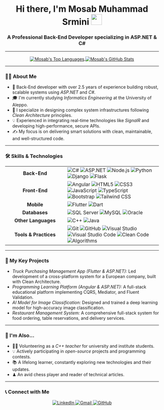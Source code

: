 <h1 align="center">Hi there, I'm Mosab Muhammad Srmini <img src="https://media.giphy.com/media/hvRJCLFzcasrR4ia7z/giphy.gif" width="35"></h1>
<h3 align="center">A Professional Back-End Developer specializing in ASP.NET & C#</h3>

---

<p align="center">
  <a href="https://github.com/anuraghazra/github-readme-stats">
    <img align="center" src="https://github-readme-stats.vercel.app/api/top-langs?username=YourGitHubUsername&show_icons=true&locale=en&layout=compact&theme=dark" alt="Mosab's Top Languages" />
  </a>
  <a href="https://github.com/anuraghazra/github-readme-stats">
    <img align="center" src="https://github-readme-stats.vercel.app/api?username=YourGitHubUsername&show_icons=true&locale=en&theme=dark" alt="Mosab's GitHub Stats" />
  </a>
</p>

---

### 👨‍💻 About Me

* 🚀 Back-End developer with over 2.5 years of experience building robust, scalable systems using *ASP.NET* and *C#*.
* 🎓 I'm currently studying *Informatics Engineering* at the University of Aleppo.
* 🔧 I specialize in designing complex system infrastructures following *Clean Architecture* principles.
* 💡 Experienced in integrating real-time technologies like *SignalR* and developing high-performance, secure APIs.
* ✍ My focus is on delivering smart solutions with clean, maintainable, and well-structured code.

---

### 🛠 Skills & Technologies

<table>
  <tr>
    <td align="center" width="180"><strong>Back-End</strong></td>
    <td>
      <img src="https://img.shields.io/badge/C%23-239120?style=for-the-badge&logo=c-sharp&logoColor=white" alt="C#">
      <img src="https://img.shields.io/badge/ASP.NET-5C2D91?style=for-the-badge&logo=dotnet&logoColor=white" alt="ASP.NET">
      <img src="https://img.shields.io/badge/Node.js-339933?style=for-the-badge&logo=nodedotjs&logoColor=white" alt="Node.js">
      <img src="https://img.shields.io/badge/Python-FFD43B?style=for-the-badge&logo=python&logoColor=blue" alt="Python">
      <img src="https://img.shields.io/badge/Django-092E20?style=for-the-badge&logo=django&logoColor=white" alt="Django">
      <img src="https://img.shields.io/badge/Flask-000000?style=for-the-badge&logo=flask&logoColor=white" alt="Flask">
    </td>
  </tr>
  <tr>
    <td align="center" width="180"><strong>Front-End</strong></td>
    <td>
      <img src="https://img.shields.io/badge/Angular-DD0031?style=for-the-badge&logo=angular&logoColor=white" alt="Angular">
      <img src="https://img.shields.io/badge/HTML5-E34F26?style=for-the-badge&logo=html5&logoColor=white" alt="HTML5">
      <img src="https://img.shields.io/badge/CSS3-1572B6?style=for-the-badge&logo=css3&logoColor=white" alt="CSS3">
      <img src="https://img.shields.io/badge/JavaScript-F7DF1E?style=for-the-badge&logo=javascript&logoColor=black" alt="JavaScript">
      <img src="https://img.shields.io/badge/TypeScript-3178C6?style=for-the-badge&logo=typescript&logoColor=white" alt="TypeScript">
      <img src="https://img.shields.io/badge/Bootstrap-563D7C?style=for-the-badge&logo=bootstrap&logoColor=white" alt="Bootstrap">
      <img src="https://img.shields.io/badge/Tailwind_CSS-38B2AC?style=for-the-badge&logo=tailwind-css&logoColor=white" alt="Tailwind CSS">
    </td>
  </tr>
  <tr>
    <td align="center" width="180"><strong>Mobile</strong></td>
    <td>
      <img src="https://img.shields.io/badge/Flutter-02569B?style=for-the-badge&logo=flutter&logoColor=white" alt="Flutter">
      <img src="https://img.shields.io/badge/Dart-0175C2?style=for-the-badge&logo=dart&logoColor=white" alt="Dart">
    </td>
  </tr>
  <tr>
    <td align="center" width="180"><strong>Databases</strong></td>
    <td>
      <img src="https://img.shields.io/badge/Microsoft_SQL_Server-CC2927?style=for-the-badge&logo=microsoft-sql-server&logoColor=white" alt="SQL Server">
      <img src="https://img.shields.io/badge/MySQL-4479A1?style=for-the-badge&logo=mysql&logoColor=white" alt="MySQL">
      <img src="https://img.shields.io/badge/Oracle-F80000?style=for-the-badge&logo=oracle&logoColor=white" alt="Oracle">
    </td>
  </tr>
  <tr>
    <td align="center" width="180"><strong>Other Languages</strong></td>
    <td>
      <img src="https://img.shields.io/badge/C%2B%2B-00599C?style=for-the-badge&logo=cplusplus&logoColor=white" alt="C++">
      <img src="https://img.shields.io/badge/Java-ED8B00?style=for-the-badge&logo=openjdk&logoColor=white" alt="Java">
    </td>
  </tr>
    <tr>
    <td align="center" width="180"><strong>Tools & Practices</strong></td>
    <td>
      <img src="https://img.shields.io/badge/Git-F05032?style=for-the-badge&logo=git&logoColor=white" alt="Git">
      <img src="https://img.shields.io/badge/GitHub-181717?style=for-the-badge&logo=github&logoColor=white" alt="GitHub">
      <img src="https://img.shields.io/badge/Visual_Studio-5C2D91?style=for-the-badge&logo=visual-studio&logoColor=white" alt="Visual Studio">
      <img src="https://img.shields.io/badge/VS_Code-007ACC?style=for-the-badge&logo=visual-studio-code&logoColor=white" alt="Visual Studio Code">
      <img src="https://img.shields.io/badge/Clean_Code-FFFFFF?style=for-the-badge" alt="Clean Code">
      <img src="https://img.shields.io/badge/Algorithms-black?style=for-the-badge" alt="Algorithms">
    </td>
  </tr>
</table>

---

### 🚀 My Key Projects

* *Truck Purchasing Management App (Flutter & ASP.NET):* Led development of a cross-platform system for a European company, built with Clean Architecture.
* *Programming Learning Platform (Angular & ASP.NET):* A full-stack educational platform implementing CQRS, Mediator, and Fluent Validation.
* *AI Model for Image Classification:* Designed and trained a deep learning model for high-accuracy image classification.
* *Restaurant Management System:* A comprehensive full-stack system for food ordering, table reservations, and delivery services.

---

### 🌱 I'm Also...

* 👨‍🏫 Volunteering as a *C++ teacher* for university and institute students.
* 💡 Actively participating in *open-source* projects and programming contests.
* 📚 A lifelong learner, constantly exploring new technologies and their updates.
* ♟ An avid chess player and reader of technical articles.

---

### 📞 Connect with Me

<p align="center">
  <a href="#" target="_blank">
    <img src="https://img.shields.io/badge/LinkedIn-0A66C2?style=for-the-badge&logo=linkedin&logoColor=white" alt="LinkedIn">
  </a>
  <a href="mailto:your-email@example.com">
    <img src="https://img.shields.io/badge/Gmail-D14836?style=for-the-badge&logo=gmail&logoColor=white" alt="Gmail">
  </a>
  <a href="https://github.com/YourGitHubUsername">
    <img src="https://img.shields.io/badge/GitHub-181717?style=for-the-badge&logo=github&logoColor=white" alt="GitHub">
  </a>
</p>
